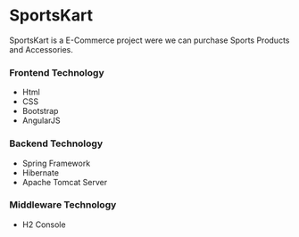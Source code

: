 # SportsKart

SportsKart is a E-Commerce project were we can purchase Sports Products and Accessories.
### Frontend Technology
  - Html
  - CSS
  - Bootstrap
  - AngularJS
  
### Backend Technology
  - Spring Framework
  - Hibernate
  - Apache Tomcat Server
 
### Middleware Technology
  - H2 Console